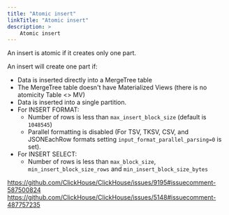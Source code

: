 ```yaml
---
title: "Atomic insert"
linkTitle: "Atomic insert"
description: >
    Atomic insert
---
```

An insert is atomic if it creates only one part.

An insert will create one part if:

* Data is inserted directly into a MergeTree table
* The MergeTree table doesn't have Materialized Views (there is no atomicity Table <> MV)
* Data is inserted into a single partition.
* For INSERT FORMAT:
    * Number of rows is less than `max_insert_block_size` (default is `1048545`) 
    * Parallel formatting is disabled (For TSV, TKSV, CSV, and JSONEachRow formats setting `input_format_parallel_parsing=0` is set).
* For INSERT SELECT:
    * Number of rows is less than `max_block_size`, `min_insert_block_size_rows` and `min_insert_block_size_bytes`

https://github.com/ClickHouse/ClickHouse/issues/9195#issuecomment-587500824
https://github.com/ClickHouse/ClickHouse/issues/5148#issuecomment-487757235
